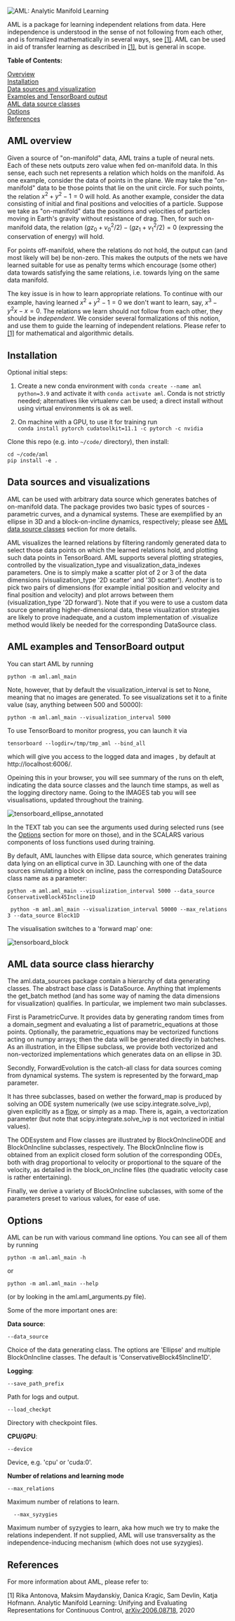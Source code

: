 ![AML: Analytic Manifold Learning](img/header.png)

AML is a package for learning independent relations from data. Here independence 
is understood in the sense of not following from each other, and is formalized
mathematically in several ways, see [[1]](#1).
AML can be used in aid of transfer learning as described in [[1]](#1), 
but is general in scope.


**Table of Contents:**<br />

[Overview](#overview)<br />
[Installation](#install)<br />
[Data sources and visualization](#data)<br />
[Examples and TensorBoard output](#tb)<br />
[AML data source classes](#aml)<br />
[Options](#option)<br />
[References](#ref)<br />

<a name="overview"></a>
## AML overview

Given a source of "on-manifold" data, AML trains a tuple of neural nets.  Each of these nets outputs zero value when fed on-manifold data. In this sense, each such net represents a relation which holds on the manifold. As one  example, consider the data of points in the plane. We may take the "on-manifold" data to be those points that lie on the unit circle. For such points, the relation $x^2+y^2-1=0$ will hold. As another example, consider the data consisting of initial and final positions and velocities of a particle. Suppose we take as "on-manifold" data the positions and velocities of particles  moving in Earth's gravity without resistance of drag.   Then, for such on-manifold data, the relation $(gz_0+v_0^2/2)-(gz_1+v_1^2/2)=0$ (expressing the conservation of energy) will hold.

 For points off-manifold, where the relations do not hold, the output can (and most likely will be) be non-zero. 
This makes the outputs of the nets we have learned suitable for use as penalty terms which encourage (some other) data towards satisfying the same relations, i.e. towards lying on the same data manifold. 

The key issue is in how to learn appropriate relations. To continue with our example, having learned $x^2+y^2-1=0$ we don't want to learn, say, $x^3-y^2x-x=0$. The relations we learn should not follow from each other, they should be *independent*. We consider several formalizations of this notion, and use them to guide the learning of independent relations. Please refer to [[1]](#1) for mathematical and algorithmic details.

<a name="install"></a>
## Installation

Optional initial steps: 

1) Create a new conda environment with
`conda create --name aml python=3.9` and activate it with
`conda activate aml`. Conda is not strictly needed; 
alternatives like virtualenv can be used; 
a direct install without using virtual environments is ok as well.

2) On machine with a GPU, to use it for training run  
`conda install pytorch cudatoolkit=11.1 -c pytorch -c nvidia`




Clone this repo (e.g. into `~/code/` directory), then install:
```
cd ~/code/aml
pip install -e .
```


<a name="data"></a>
## Data sources and visualizations

AML can be used with arbitrary data source which generates batches of on-manifold data. The package provides two basic types of sources - parametric curves, and a dynamical systems. These are exemplified by an ellipse in 3D and a block-on-incline dynamics, respectively; please see [AML data source classes](#aml) section for more details.

AML visualizes the learned relations by filtering randomly generated data to select those data points on which the learned relations hold, and plotting such data points in TensorBoard.  AML supports several plotting strategies, controlled by the visualization_type and visualization_data_indexes parameters. One is to simply make a scatter plot of 2 or 3 of the data dimensions (visualization_type '2D scatter' and '3D scatter'). Another is to pick two pairs of dimensions (for example initial position and velocity and final position and velocity) and plot arrows between them (visualization_type '2D forward'). Note that if you were to use a custom data source generating higher-dimensional data, these visualization strategies are likely to prove inadequate, and a custom implementation of .visualize method would likely be needed for the corresponding DataSource class.





<a name="tb"></a>
## AML examples and TensorBoard output

You can start AML by running

```
python -m aml.aml_main
```

Note, however, that by default the visualization_interval is set to None, meaning that no
images are generated. To see visualizations set it to a finite value 
(say, anything between 500 and 50000):

```
python -m aml.aml_main --visualization_interval 5000
```

To use TensorBoard to monitor progress, you can launch it via

```
tensorboard --logdir=/tmp/tmp_aml --bind_all
```

which will give you access to the logged data and images , by default at http://localhost:6006/. 

Opeining this in your browser, you will see summary of the runs on th eleft, indicating the data source classes and the launch time stamps, as well as the logging directory name.
Going to the IMAGES tab you will see visualisations, updated throughout the training. 

![tensorboard_ellipse_annotated](img/tensorboard_ellipse.png)

In the TEXT tab you can see the arguments used during selected runs (see the [Options](#option) section for more on those), and in the SCALARS various components of loss functions used during training.

By default, AML launches with Ellipse data source, which generates training data lying on an elliptical curve in 3D. Launching with one of the data sources simulating a block on incline, pass the corresponding DataSource class name as a parameter:

```
python -m aml.aml_main --visualization_interval 5000 --data_source ConservativeBlock45Incline1D
```

```
 python -m aml.aml_main --visualization_interval 50000 --max_relations 3 --data_source Block1D
 ```

The visualisation switches to a 'forward map' one:

![tensorboard_block](img/tensorboard_block.png)



<a name="aml"></a>
## AML data source class hierarchy

The aml.data_sources package contain a hierarchy of data generating classes. The abstract base class is DataSource. Anything that implements the get_batch method (and has some way of naming the data dimensions for visualization) qualifies.   In particular, we implement two main subclasses. 

First is ParametricCurve. It provides data by generating random times from a domain_segment and evaluating a list of parametric_equations  at those points. Optionally, the  parametric_equations may be vectorized functions acting on numpy arrays; then the data will be generated directly in batches. As an illustration, in the Ellipse subclass, we provide both vectorized and non-vectorized implementations which generates data on an ellipse in 3D.

Secondly, ForwardEvolution is the catch-all class for data sources coming from dynamical systems. The system is represented by the forward_map parameter.

 It has three subclasses, based on wether the forward_map is produced by solving an ODE system numerically (we use scipy.integrate.solve_ivp), given explicitly as a [flow](https://en.wikipedia.org/wiki/Flow_(mathematics)), or simply as a map. There is, again, a vectorization parameter (but note that scipy.integrate.solve_ivp is not vectorized in initial values). 
 
 The ODEsystem and Flow classes are illustrated by BlockOnInclineODE and BlockOnIncline subclasses, respectively. The BlockOnIncline flow is obtained from an explicit closed form solution of the corresponding ODEs, both with drag proportional to velocity or proportional to the square of the velocity, as detailed in the block_on_incline files (the quadratic velocity case is rather entertaining).
 
 Finally, we derive a variety of BlockOnIncline subclasses, with some of the parameters preset to various values, for ease of use.
 
  



<a name="options"></a>
## Options

AML can be run with various command line options. You can see all of them by running

```
python -m aml.aml_main -h
```
or
```
python -m aml.aml_main --help
```

(or by looking in the aml.aml_arguments.py file). 

Some of the more important ones are:

**Data source**:

    --data_source

Choice of the data generating class. The options are 'Ellipse' and multiple BlockOnIncline classes. The default is  'ConservativeBlock45Incline1D'.
                        

**Logging**: 

    --save_path_prefix 
Path for logs and output.

    --load_checkpt 
Directory with checkpoint files.

**CPU/GPU**:

    --device 
Device, e.g. 'cpu' or 'cuda:0'.


**Number of relations and learning mode**
  
    --max_relations 
  
  Maximum number of relations to learn.
  
  
      --max_syzygies 
  
  Maximum number of syzygies to learn, aka how much we try to make the relations independent. If not supplied, AML will use transversality as the independence-inducing mechanism (which does not use syzygies).
  


<a name="ref"></a>
## References

For more information about AML, please refer to:

  <a name="[1]"></a>[1] Rika Antonova, Maksim Maydanskiy, Danica Kragic, Sam Devlin, Katja Hofmann.
  Analytic Manifold Learning: Unifying and Evaluating Representations for Continuous Control,
  [arXiv:2006.08718](https://arxiv.org/abs/2006.08718), 2020
